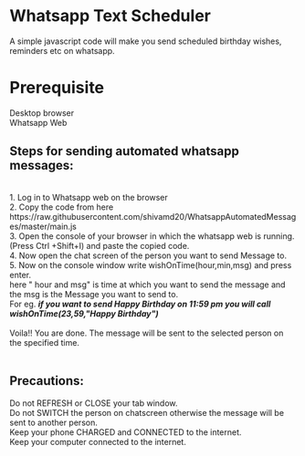 # Whatsapp Text Scheduler
A simple javascript code will make you send scheduled birthday wishes, reminders etc on whatsapp.

<h1> Prerequisite  </h1>
 Desktop browser
 <br> Whatsapp Web
 <br>
 <h2> Steps for sending automated whatsapp messages: </h2>
<br>
1. Log in to Whatsapp web on the browser<br>
2. Copy the code from here https://raw.githubusercontent.com/shivamd20/WhatsappAutomatedMessages/master/main.js<br>
3. Open the console of your browser in which the whatsapp web is running. (Press Ctrl +Shift+I) and paste the copied code.<br>
4. Now open the chat screen of the person you want to send Message to.<br>
5. Now on the console window write wishOnTime(hour,min,msg) and press enter.<br>
here " hour and msg" is time at which you want to send the message and the msg is the Message you want to send to.<br>
For eg. <b> <i> if you want to send Happy Birthday on 11:59 pm you will call wishOnTime(23,59,"Happy Birthday")<br> </i> </b>
<br>
Voila!! You are done. The message will be sent to the selected person on the specified time. 
<br><br>
<h2>Precautions: </h2>
Do not REFRESH or CLOSE your tab window.<br>
Do not SWITCH the person on  chatscreen otherwise the message will be sent to another person.<br>
Keep your phone CHARGED and CONNECTED to the internet.<br>
Keep your computer  connected to the internet.<br>

